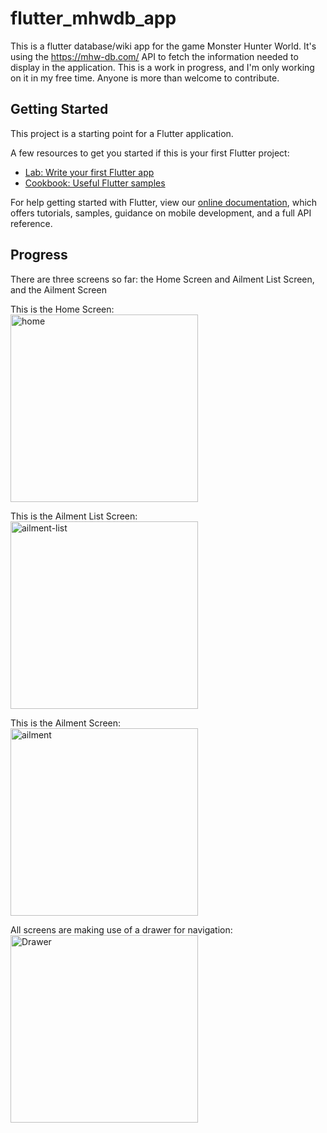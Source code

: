 # flutter_mhwdb_app

This is a flutter database/wiki app for the game Monster Hunter World. It's using the https://mhw-db.com/ API to fetch the information needed to display in the application. This is a work in progress, and I'm only working on it in my free time. Anyone is more than welcome to contribute.

## Getting Started

This project is a starting point for a Flutter application.

A few resources to get you started if this is your first Flutter project:

- [Lab: Write your first Flutter app](https://flutter.dev/docs/get-started/codelab)
- [Cookbook: Useful Flutter samples](https://flutter.dev/docs/cookbook)

For help getting started with Flutter, view our
[online documentation](https://flutter.dev/docs), which offers tutorials,
samples, guidance on mobile development, and a full API reference.

## Progress

There are three screens so far: the Home Screen and Ailment List Screen, and the Ailment Screen

This is the Home Screen:
<br><img src="https://user-images.githubusercontent.com/47120137/172322501-791dae2a-8566-4cc8-ab09-2f224db635f5.png" alt="home" width="300"/>

This is the Ailment List Screen:
<br><img src="https://user-images.githubusercontent.com/47120137/172322675-8494b97e-1601-444e-b31e-876961d85145.png" alt="ailment-list" width="300"/>

This is the Ailment Screen:
<br><img src="https://user-images.githubusercontent.com/47120137/193193868-431bd991-b504-4b3b-a8b7-c5fa018fc135.png" alt="ailment" width="300"/>

All screens are making use of a drawer for navigation:
<br><img src="https://user-images.githubusercontent.com/47120137/172322948-fce7027c-dee2-4985-bd7c-8570518f915e.png" alt="Drawer" width="300"/>

